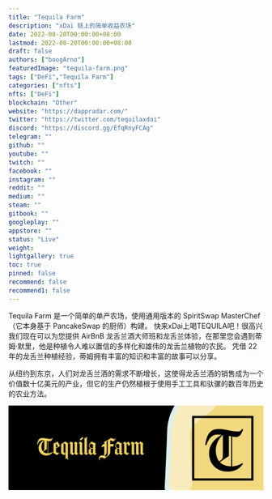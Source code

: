 ```yaml
---
title: "Tequila Farm"
description: "xDai 链上的简单收益农场"
date: 2022-08-20T00:00:00+08:00
lastmod: 2022-08-20T00:00:00+08:00
draft: false
authors: ["boogArno"]
featuredImage: "tequila-farm.png"
tags: ["DeFi","Tequila Farm"]
categories: ["nfts"]
nfts: ["DeFi"]
blockchain: "Other"
website: "https://dappradar.com/"
twitter: "https://twitter.com/tequilaxdai"
discord: "https://discord.gg/EfqRnyFCAg"
telegram: ""
github: ""
youtube: ""
twitch: ""
facebook: ""
instagram: ""
reddit: ""
medium: ""
steam: ""
gitbook: ""
googleplay: ""
appstore: ""
status: "Live"
weight: 
lightgallery: true
toc: true
pinned: false
recommend: false
recommend1: false
---
```

Tequila Farm 是一个简单的单产农场，使用通用版本的 SpiritSwap MasterChef（它本身基于 PancakeSwap 的厨师）构建。 快来xDai上喝TEQUILA吧！很高兴我们现在可以为您提供 AirBnB 龙舌兰酒大师班和龙舌兰体验，在那里您会遇到蒂姆·默里，他是种植令人难以置信的多样化和雄伟的龙舌兰植物的农民。 凭借 22 年的龙舌兰种植经验，蒂姆拥有丰富的知识和丰富的故事可以分享。

从纽约到东京，人们对龙舌兰酒的需求不断增长，这使得龙舌兰酒的销售成为一个价值数十亿美元的产业，但它的生产仍然植根于使用手工工具和驮骡的数百年历史的农业方法。

![1080x360](1080x360.png)

